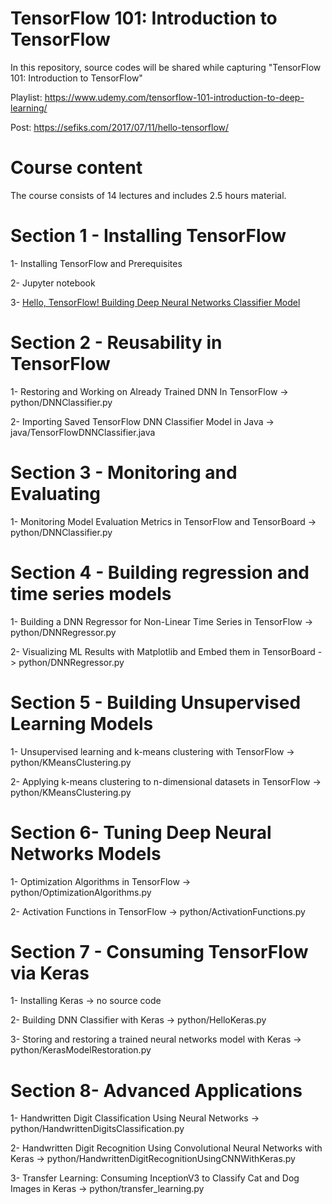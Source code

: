 # TensorFlow 101: Introduction to TensorFlow

In this repository, source codes will be shared while capturing "TensorFlow 101: Introduction to TensorFlow"

Playlist: https://www.udemy.com/tensorflow-101-introduction-to-deep-learning/

Post: https://sefiks.com/2017/07/11/hello-tensorflow/

# Course content

The course consists of 14 lectures and includes 2.5 hours material.

# Section 1 - Installing TensorFlow

1- Installing TensorFlow and Prerequisites

2- Jupyter notebook

3- [Hello, TensorFlow! Building Deep Neural Networks Classifier Model](tensorflow-101/python/DNNClassifier.py)

# Section 2 - Reusability in TensorFlow

1- Restoring and Working on Already Trained DNN In TensorFlow -> python/DNNClassifier.py

2- Importing Saved TensorFlow DNN Classifier Model in Java -> java/TensorFlowDNNClassifier.java

# Section 3 - Monitoring and Evaluating

1- Monitoring Model Evaluation Metrics in TensorFlow and TensorBoard -> python/DNNClassifier.py

# Section 4 - Building regression and time series models

1- Building a DNN Regressor for Non-Linear Time Series in TensorFlow -> python/DNNRegressor.py

2- Visualizing ML Results with Matplotlib and Embed them in TensorBoard -> python/DNNRegressor.py

# Section 5 - Building Unsupervised Learning Models

1- Unsupervised learning and k-means clustering with TensorFlow -> python/KMeansClustering.py

2- Applying k-means clustering to n-dimensional datasets in TensorFlow -> python/KMeansClustering.py

# Section 6- Tuning Deep Neural Networks Models

1- Optimization Algorithms in TensorFlow -> python/OptimizationAlgorithms.py

2- Activation Functions in TensorFlow -> python/ActivationFunctions.py

# Section 7 - Consuming TensorFlow via Keras

1- Installing Keras -> no source code

2- Building DNN Classifier with Keras -> python/HelloKeras.py

3- Storing and restoring a trained neural networks model with Keras -> python/KerasModelRestoration.py

# Section 8- Advanced Applications

1- Handwritten Digit Classification Using Neural Networks -> python/HandwrittenDigitsClassification.py

2- Handwritten Digit Recognition Using Convolutional Neural Networks with Keras -> python/HandwrittenDigitRecognitionUsingCNNWithKeras.py

3- Transfer Learning: Consuming InceptionV3 to Classify Cat and Dog Images in Keras -> python/transfer_learning.py

